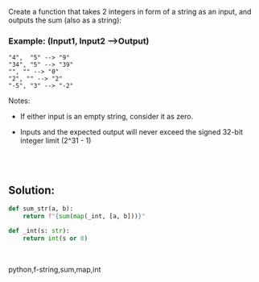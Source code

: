 Create a function that takes 2 integers in form of a string as an input, and outputs the sum (also as a string):

### Example: (Input1, Input2 -->Output)

```
"4",  "5" --> "9"
"34", "5" --> "39"
"", "" --> "0"
"2", "" --> "2"
"-5", "3" --> "-2"
```

Notes:

- If either input is an empty string, consider it as zero.

- Inputs and the expected output will never exceed the signed 32-bit integer limit (2^31 - 1)

<br><br>

## Solution:
```py
def sum_str(a, b):
    return f"{sum(map(_int, [a, b]))}"

def _int(s: str):
    return int(s or 0)
```

<br>

<tag>python,f-string,sum,map,int<tag>